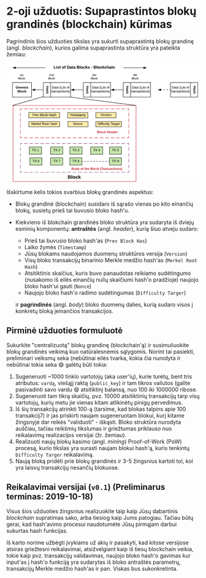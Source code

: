 # 2-oji užduotis: Supaprastintos blokų grandinės (blockchain) kūrimas

Pagrindinis šios užduoties tikslas yra sukurti supaprastintą blokų grandinę (angl. *blockchain*), kurios galima supaprastinta struktūra yra pateikta žemiau:

![Hashing](img/Blockchain-represented-as-Linked-List-Data-Structure.png)

Išskirtume kelis tokios svarbius blokų grandinės aspektus:

- Blokų grandinė (blockchain) susidaro iš sąrašo vienas po kito einančių blokų, susietų prieš tai buvusio bloko hash'u. 

- Kiekvieno iš blokchain grandinės bloko struktūra yra sudaryta iš dviejų esminių komponentų: **antraštės** (angl. *header*), kurią šiuo atveju sudaro:

  - Prieš tai buvusio bloko hash'as (`Prev Block Has`)
  - Laiko žymės (`Timestamp`)
  - Jūsų blokams naudojamos duomenų struktūros versija (`Version`)
  - Visų bloko transakcijų binarinio Merkle medžio hash'as (`Merkel Root Hash`)
  - Atsitiktinis skaičius, kuris buvo panaudotas reikiamo sudėtingumo (nusakomo iš eilės einančių nulių skaičiumi hash'o pradžioje) naujojo bloko hash'ui gauti (`Nonce`)
  - Naujojo bloko hash'o radimo sudėtingumas (`Difficulty Targer`)

  ir **pagrindinės** (angl. *body*) bloko duomenų dalies, kurią sudaro visos į konkretų bloką įeinančios transakcijos.

## Pirminė užduoties formuluotė

Sukurkite "centralizuotą" blokų grandinę (blockchain'ą) ir susimuliuokite blokų grandinės veikimą kuo natūralesnėmis sąlygomis. Norint tai pasiekti, preliminari veiksmų seka (nebūtinai eilės tvarka, kokia čia nurodyta ir nebūtinai tokia seka :smile: galėtų būti tokia:

1. Sugeneruoti ~1000 tinklo vartotojų (aka user'ių), kurie turėtų, bent tris atributus: `vardą`, viešąjį raktą (`public_key`) ir tam tikros valiutos (galite pasivadinti savo vardu :smile: atsitiktinį balansą, nuo 100 iki 1000000 ribose.
2. Sugeneruoti tam tikrą skaičių, pvz. 10000 atsitiktinių transakcijų tarp visų vartotojų, kurių metu jie vienas kitam atlikinėtų pinigų pervedimus.
3. Iš šių transakcijų atrinkti 100-ą (tarsime, kad blokas talpins apie 100 transakcij7) ir jas priskirti naujam sugeneruotam blokui, kurį kitame žingsnyje dar reikės "validuoti" - iškąsti. Bloko struktūra nurodyta auščiau, tačiau reikšmių tikslumas ir griežtumas priklauso nuo reikalavimų realizacijos versijai (žr. žemiau).
4. Realizuoti naujų blokų kasimo (angl. *mining*) Proof-of-Work (PoW) procesą, kurio tikslas yra surasti naujam blokui hash'ą, kuris tenkintų `Difficulty Targer` reikalavimą.
5. Naują bloką pridėti prie blokų grandinės ir 3-5 žingsnius kartoti tol, kol yra laisvų transakcijų nesančių blokuose.

## Reikalavimai versijai (`v0.1`) (Preliminarus terminas: 2019-10-18)

Visus šios užduoties žingsnius realizuokite taip kaip Jūsų dabartinis *blockchain* supratimas sako, arba tiesiog kaip Jums patogiau. Tačiau būtų gerai, kad hash'avimo procesui naudotumėte Jūsų pirmąjam darbui sukurtas hash funkcijas.


Iš karto norime užbėgti įvykiams už akių ir pasakyti, kad kitose versijose atsiras griežtesni reikalavimai, atsižvelgiant kaip iš tiesų blockchain veikia, tokie kaip pvz. transakcijų validavimas, naujojo bloko hash'o gavimas kur input'as į hash'o funkciją yra sudarytas iš bloko antraštės parametrų, transakcijų Merkle medžio hash'as ir pan. Viskas bus sukonkretinta.
